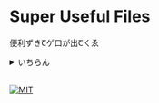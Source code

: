 # Super Useful Files

便利ずきꞆゲ口が出Ꞇㄑゑ

<details>
    <summary>いちらん</summary>
    <div>

- [Batchfiles](./assets/Batchfiles/)
    - [Gitコミット(git-commit.cmd)](./assets/Batchfiles/git-commit.cmd)

- [JavaScript](./assets/JavaScript/)
    - [強制ダークモード(forced-dark-mode.js)](./assets/JavaScript/forced-dark-mode.js)

- [Shell](./assets/Shell/)
    - [Gitコミット(git-commit.sh)](./assets/Shell/git-commit.sh)

    </div>
</details>

<br />

[![MIT](https://img.shields.io/github/license/Rinrin0413/Super-Useful-Files?color=%23A11D32&style=for-the-badge)](./LICENSE)